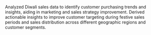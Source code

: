 Analyzed Diwali sales data to identify customer purchasing trends and insights, aiding in marketing and
sales strategy improvement. Derived actionable insights to improve customer targeting during festive sales periods
and sales distribution across different geographic regions and customer segments.

